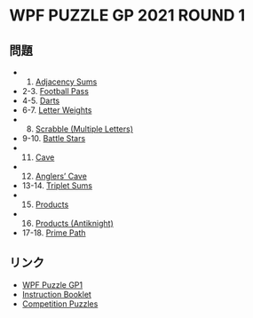 # WPF PUZZLE GP 2021 ROUND 1

## 問題
- 1. [Adjacency Sums](../puzzle/adjacencysums.md)
- 2-3. [Football Pass](../puzzle/footballpass.md)
- 4-5. [Darts](../puzzle/darts.md)
- 6-7. [Letter Weights](../puzzle/letterweights.md)
- 8. [Scrabble (Multiple Letters)](../puzzle/scrabble.md)
- 9-10. [Battle Stars](../puzzle/battlestars.md)
- 11. [Cave](../puzzle/cave.md)
- 12. [Anglers’ Cave](../puzzle/anglers-cave.md)
- 13-14. [Triplet Sums](../puzzle/tripletsums.md)
- 15. [Products](../puzzle/products.md)
- 16. [Products (Antiknight)](../puzzle/products-antiknight.md)
- 17-18. [Prime Path](../puzzle/primepath.md)

## リンク
- [WPF Puzzle GP1](https://gp.worldpuzzle.org/content/wpf-puzzle-gp1-6)
- [Instruction Booklet](https://gp.worldpuzzle.org/content/instruction-booklet-114)
- [Competition Puzzles](https://gp.worldpuzzle.org/content/competition-puzzles-79)
